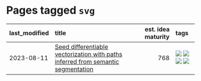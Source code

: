 # Pages tagged `svg`

|last_modified|title|est. idea maturity|tags
|:---|:---|---:|:---|
|2023-08-11|[Seed differentiable vectorization with paths inferred from semantic segmentation](../vectorize_anything.md)|768|[![](https://img.shields.io/badge/tag-experimental-a68128)](../tags/experimental.md) [![](https://img.shields.io/badge/tag-segmentation-3b18a)](../tags/segmentation.md) [![](https://img.shields.io/badge/tag-svg-957448)](../tags/svg.md) [![](https://img.shields.io/badge/tag-tooling-683f3)](../tags/tooling.md)|